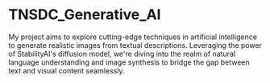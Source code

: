 # TNSDC_Generative_AI
My project aims to explore cutting-edge techniques in artificial intelligence to generate realistic images from textual descriptions. Leveraging the power of StabilityAI's diffusion model, we're diving into the realm of natural language understanding and image synthesis to bridge the gap between text and visual content seamlessly.
